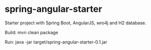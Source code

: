 # spring-angular-starter
Starter project with Spring Boot, AngularJS, wro4j and H2 database. 

Build: mvn clean package

Run: java -jar target/spring-angular-starter-0.1.jar

